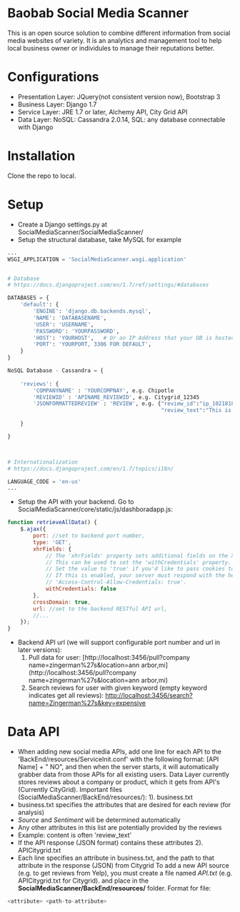 # Baobab Social Media Scanner
This is an open source solution to combine different information from social media websites of variety. It is an analytics and management tool to help local business owner or individules to manage their reputations better.

# Configurations
* Presentation Layer: JQuery(not consistent version now), Bootstrap 3
* Business Layer: Django 1.7
* Service Layer: JRE 1.7 or later, Alchemy API, City Grid API
* Data Layer: NoSQL: Cassandra 2.0.14, SQL: any database connectable with Django

# Installation
Clone the repo to local.

# Setup
* Create a Django settings.py at SocialMediaScanner/SocialMediaScanner/
* Setup the structural database, take MySQL for example
```python
...
WSGI_APPLICATION = 'SocialMediaScanner.wsgi.application'


# Database
# https://docs.djangoproject.com/en/1.7/ref/settings/#databases

DATABASES = {
    'default': {
        'ENGINE': 'django.db.backends.mysql',
        'NAME': 'DATABASENAME',
        'USER': 'USERNAME',
        'PASSWORD': 'YOURPASSWORD',
        'HOST': 'YOURHOST',   # Or an IP Address that your DB is hosted on
        'PORT': 'YOURPORT, 3306 FOR DEFAULT',
    }
}

NoSQL Database - Cassandra = {
	
 	'reviews': {
 		'COMPANYNAME' : 'YOURCOMPNAY', e.g. Chipotle
 		'REVIEWID' : 'APINAME_REVIEWID', e.g. Citygrid_12345 
		'JSONFORMATTEDREVIEW' : 'REVIEW', e.g. {"review_id":"ip_10218180545","review_title":"Zingerman's",
												"review_text":"This is a famous deli in Ann Arbor, ...", ...}
	
	}

}



# Internationalization
# https://docs.djangoproject.com/en/1.7/topics/i18n/

LANGUAGE_CODE = 'en-us'
...

```
* Setup the API with your backend. Go to SocialMediaScanner/core/static/js/dashboradapp.js:
```javascript
function retrieveAllData() {
    $.ajax({
        port: //set to backend port number,
        type: 'GET',
        xhrFields: {
            // The 'xhrFields' property sets additional fields on the XMLHttpRequest.
            // This can be used to set the 'withCredentials' property.
            // Set the value to 'true' if you'd like to pass cookies to the server.
            // If this is enabled, your server must respond with the header
            // 'Access-Control-Allow-Credentials: true'.
            withCredentials: false
        },
        crossDomain: true,
        url: //set to the backend RESTful API url,
        //...
    });
}
```

* Backend API url (we will support configurable port number and url in later versions):
  1. Pull data for user: [http://localhost:3456/pull?company name=zingerman%27s&location=ann arbor,mi](http://localhost:3456/pull?company name=zingerman%27s&location=ann arbor,mi)
  2. Search reviews for user with given keyword (empty keyword indicates get all reviews): [http://localhost:3456/search?name=Zingerman%27s&key=expensive](http://localhost:3456/search?name=Zingerman%27s&key=expensive)

# Data API
* When adding new social media APIs, add one line for each API to the 'BackEnd/resources/ServiceInit.conf' with the following format: [API Name] + " NO", and then when the server starts, it will automatically grabber data from those APIs for all existing users.
Data Layer currently stores reviews about a company or product, which it gets from API's (Currently CityGrid).
Important files (SocialMediaScanner/BackEnd/resources/):
1). business.txt
*  business.txt specifies the attributes that are desired for each review (for analysis)
* _Source_ and _Sentiment_ will be determined automatically
* Any other attributes in this list are potentially provided by the reviews
* Example: content is often 'review_text'
* If the API response (JSON format) contains these attributes 
2). APICitygrid.txt
* Each line specifies an attribute in business.txt, and the path to that attribute in the response (JSON) from Citygrid
To add a new API source (e.g. to get reviews from Yelp), you must create a file named _API<APINAME>.txt_ (e.g. APICitygrid.txt for Citygrid).
and place in the **SocialMediaScanner/BackEnd/resources/** folder. 
Format for file: 
```java
<attribute> <path-to-attribute>
```
